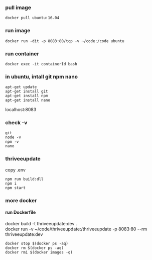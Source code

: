 
### pull image
```
docker pull ubuntu:16.04
```

### run image
```
docker run -dit -p 8083:80/tcp -v ~/code:/code ubuntu
```

### run container
```
docker exec -it containerId bash
```

### in ubuntu, intall git npm nano 
```
apt-get update
apt-get install git  
apt-get install npm 
apt-get install nano
```

localhost:8083
### check -v
```
git 
node -v
npm -v
nano
```

### thriveeupdate
copy .env

```
npm run build:dll 
npm i
npm start
```


### more docker 
#### run Dockerfile
docker build -t thriveeupdate:dev .   
docker run -v ~/code/thriveeupdate:/thriveeupdate -p 8083:80 --rm thriveeupdate:dev 



```
docker stop $(docker ps -aq)    
docker rm $(docker ps -aq)    
docker rmi $(docker images -q)   
```



